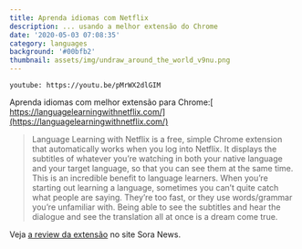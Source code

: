 ```yaml
---
title: Aprenda idiomas com Netflix
description: ... usando a melhor extensão do Chrome
date: '2020-05-03 07:08:35'
category: languages
background: '#00bfb2'
thumbnail: assets/img/undraw_around_the_world_v9nu.png
---
```


`youtube: https://youtu.be/pMrWX2dlGIM`

Aprenda idiomas com melhor extensão para Chrome:[ https://languagelearningwithnetflix.com/](https://languagelearningwithnetflix.com/)

<blockquote>
Language Learning with Netflix is a free, simple Chrome extension that automatically works when you log into Netflix. It displays the subtitles of whatever you’re watching in both your native language and your target language, so that you can see them at the same time. This is an incredible benefit to language learners. When you’re starting out learning a language, sometimes you can’t quite catch what people are saying. They’re too fast, or they use words/grammar you’re unfamiliar with. Being able to see the subtitles and hear the dialogue and see the translation all at once is a dream come true.
</blockquote>

<p>Veja <a href="https://soranews24.com/2020/01/12/free-language-learning-with-netflix-extension-makes-studying-japanese-almost-too-easy/">a review da extensão</a> no site Sora News.</p>